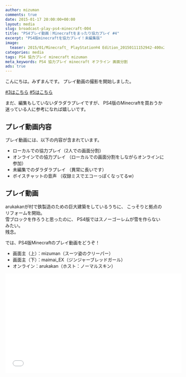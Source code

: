 ```yaml
---
author: mizuman
comments: true
date: 2015-01-17 20:00:00+00:00
layout: media
slug: broadcast-play-ps4-minecraft-004
title: "PS4プレイ動画｜Minecraftをまったり協力プレイ #4"
excerpt: "PS4版minecraftを協力プレイ！未編集版"
image:
  teaser: 2015/01/Minecraft_ PlayStation®4 Edition_20150111152942-400x250.png  #400x250.png
categories: media
tags: PS4 協力プレイ minecraft mizuman
meta_keywords: PS4 協力プレイ minecraft オフライン 画面分割
ads: true
---
```


こんにちは。みずまんです。
プレイ動画の撮影を開始しました。

[#3はこちら](2015/01/17/broadcast-play-ps4-minecraft-003/)
[#5はこちら](2015/01/17/broadcast-play-ps4-minecraft-005/)

まだ、編集もしていないダラダラプレイですが、
PS4版のMinecraftを買おうか迷っている人に参考になれば嬉しいです。

## プレイ動画内容

プレイ動画には、以下の内容が含まれています。

* ローカルでの協力プレイ（2人での画面分割）
* オンラインでの協力プレイ
  （ローカルでの画面分割をしながらオンラインに参加）
* 未編集でのダラダラプレイ
  （異常に長いです）
* ボイスチャットの音声
  （収録ミスでエコーっぽくなってるw）

## プレイ動画

arukakanが村で鉄製造のための巨大建築をしているうちに、
こっそりと拠点のリフォームを開始。  
雪ブロックを作ろうと思ったのに、
PS4版ではスノーゴーレムが雪を作らないみたい。  
残念。

では、PS4版Minecraftのプレイ動画をどうぞ！

* 画面主（上）：mizuman（スーツ姿のクリーパー）
* 画面主（下）：maimai_EX（ジンジャーブレッドガール）
* オンライン：arukakan（ホスト：ノーマルスキン）

<iframe width="560" height="315" src="//www.youtube.com/embed/F2Tr1-LeMBA" frameborder="0" allowfullscreen></iframe>
